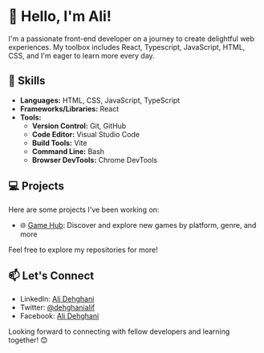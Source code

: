# &#x1F44B; Hello, I'm Ali!

I'm a passionate front-end developer on a journey to create delightful web experiences. My toolbox includes React, Typescript, JavaScript, HTML, CSS, and I'm eager to learn more every day.

## 🚀 Skills

- **Languages:** HTML, CSS, JavaScript, TypeScript
- **Frameworks/Libraries:** React
- **Tools:**
  - **Version Control:** Git, GitHub
  - **Code Editor:** Visual Studio Code
  - **Build Tools:** Vite
  - **Command Line:** Bash
  - **Browser DevTools:** Chrome DevTools

## 💻 Projects

Here are some projects I've been working on:

- 🌐 [Game Hub](https://game-hub-three-ivory.vercel.app/): Discover and explore new games by platform, genre, and more

Feel free to explore my repositories for more!

## 📫 Let's Connect

- LinkedIn: [Ali Dehghani](https://www.linkedin.com/in/ali-dehghani-f)
- Twitter: [@dehghanialif](https://twitter.com/dehghanialif)
- Facebook: [Ali Dehghani](https://www.facebook.com/profile.php?id=61554911777856)

Looking forward to connecting with fellow developers and learning together! 😊
